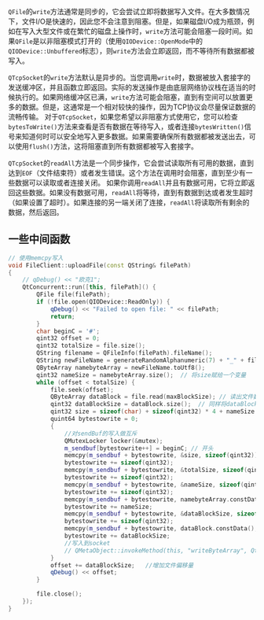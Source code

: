  

`QFile`的`write`方法通常是同步的，它会尝试立即将数据写入文件。在大多数情况下，文件I/O是快速的，因此您不会注意到阻塞。但是，如果磁盘I/O成为瓶颈，例如在写入大型文件或在繁忙的磁盘上操作时，`write`方法可能会阻塞一段时间。如果`QFile`是以非阻塞模式打开的（使用`QIODevice::OpenMode`中的`QIODevice::Unbuffered`标志），则`write`方法会立即返回，而不等待所有数据都被写入。

`QTcpSocket`的`write`方法默认是异步的。当您调用`write`时，数据被放入套接字的发送缓冲区，并且函数立即返回。实际的发送操作是由底层网络协议栈在适当的时候执行的。如果网络缓冲区已满，`write`方法可能会阻塞，直到有空间可以放置更多的数据。但是，这通常是一个相对较快的操作，因为TCP协议会尽量保证数据的流畅传输。
对于`QTcpSocket`，如果您希望以非阻塞方式使用它，您可以检查`bytesToWrite()`方法来查看是否有数据在等待写入，或者连接`bytesWritten()`信号来知道何时可以安全地写入更多数据。如果需要确保所有数据都被发送出去，可以使用`flush()`方法，这将阻塞直到所有数据都被写入套接字。

`QTcpSocket`的`readAll`方法是一个同步操作，它会尝试读取所有可用的数据，直到达到`EOF`（文件结束符）或者发生错误。这个方法在调用时会阻塞，直到至少有一些数据可以读取或者连接关闭。
如果你调用`readAll`并且有数据可用，它将立即返回这些数据。如果没有数据可用，`readAll`将等待，直到有数据到达或者发生超时（如果设置了超时）。如果连接的另一端关闭了连接，`readAll`将读取所有剩余的数据，然后返回。



## 一些中间函数
````cpp
// 使用memcpy写入
void FileClient::uploadFile(const QString& filePath)
{
    // qDebug() << "欧克1";
    QtConcurrent::run([this, filePath]() {
        QFile file(filePath);
        if (!file.open(QIODevice::ReadOnly)) {
            qDebug() << "Failed to open file: " << filePath;
            return;
        }
        char beginC = '#';
        qint32 offset = 0;
        qint32 totalSize = file.size();
        QString filename = QFileInfo(filePath).fileName();
        QString newFileName = generateRandomAlphanumeric(7) + "_" + filename;
        QByteArray namebyteArray = newFileName.toUtf8();
        qint32 nameSize = namebyteArray.size();  // 将size赋给一个变量
        while (offset < totalSize) {
            file.seek(offset);
            QByteArray dataBlock = file.read(maxBlockSize); // 读出文件数据
            qint32 dataBlockSize = dataBlock.size();  // 同样将dataBlock的size赋给一个变量
            qint32 size = sizeof(char) + sizeof(qint32) * 4 + nameSize + dataBlockSize; // 计算包的大小
            quint64 bytestowrite = 0;
            {
                //对sendBuf的写入做互斥
                QMutexLocker locker(&mutex);
                m_sendbuf[bytestowrite++] = beginC; // 开头
                memcpy(m_sendbuf + bytestowrite, &size, sizeof(qint32)); // 包的大小
                bytestowrite += sizeof(qint32);
                memcpy(m_sendbuf + bytestowrite, &totalSize, sizeof(qint32)); // 文件总大小
                bytestowrite += sizeof(qint32);
                memcpy(m_sendbuf + bytestowrite, &nameSize, sizeof(qint32)); // 名字长度
                bytestowrite += sizeof(qint32);
                memcpy(m_sendbuf + bytestowrite, namebyteArray.constData(), nameSize); // 文件名
                bytestowrite += nameSize;
                memcpy(m_sendbuf + bytestowrite, &dataBlockSize, sizeof(qint32)); // 数据长度
                bytestowrite += sizeof(qint32);
                memcpy(m_sendbuf + bytestowrite, dataBlock.constData(), dataBlockSize); // 数据
                bytestowrite += dataBlockSize;
                //写入到socket
                // QMetaObject::invokeMethod(this, "writeByteArray", Qt::QueuedConnection, Q_ARG(qint32, bytestowrite));
            }
            offset += dataBlockSize;   //增加文件偏移量
            qDebug() << offset;
        }

        file.close();
    });
}
````